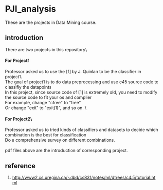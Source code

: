 # PJI_analysis
These are the projects in Data Mining course.
## introduction
There are two projects in this repository\\
#### **For Project1**</br>
Professor asked us to use the [1] by J. Quinlan to be the classifier in project1.\
The goal of project1 is to do data preprocessing and use c45 source code to classifiy the datapoints\
In this project, since source code of [1] is extremely old, you need to modify the source code to fit your os and complier\
For example, change "cfree" to "free"\
Or change "exit" to "exit(1)", and so on.
\
#### **For Project2**\
Professor asked us to tried kinds of classifiers and datasets to decide which combination is the best for classification\
Do a comprehensive survey on different combinations.\
</br>
pdf files above are the introduction of corresponding project.
## reference
1. http://www2.cs.uregina.ca/~dbd/cs831/notes/ml/dtrees/c4.5/tutorial.html</br>
